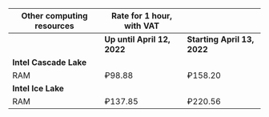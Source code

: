 |Other computing resources | Rate for 1 hour, with VAT | |
| --- | --- | --- |
| | **Up until April 12, 2022** | **Starting April 13, 2022** |
| **Intel Cascade Lake** | | |
| RAM | ₽98.88 | ₽158.20 |
| **Intel Ice Lake** | | |
| RAM | ₽137.85 | ₽220.56 |
